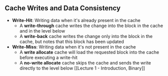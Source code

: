 
## Cache Writes and Data Consistency
- **Write-Hit**: Writing data when it's already present in the cache
	- A **write-through** cache writes the change into the block in the cache and in the level below
	- A **write-back** cache writes the change only into the block in the cache, but notes that this block has been updated
- **Write-Miss**: Writing data when it's not present in the cache
	- A **write allocate** cache will load the requested block into the cache before executing a write-hit
	- A **no-write allocate** cache skips the cache and sends the write directly to the level below
[[Lecture 1 - Introduction, Binary]]